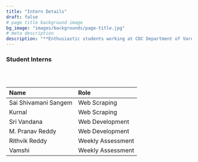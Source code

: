 ```yaml
---
title: "Intern Details"
draft: false
# page title background image
bg_image: "images/backgrounds/page-title.jpg"
# meta description
description: "**Enthusiastic students working at CDC Department of Vardhaman College of Engineering**"
---
```


### Student Interns
<br></br>

| Name                 | Role              |
|:----------------------|:-------------------|
| Sai Shivamani Sangem | Web Scraping      |
| Kurnal               | Web Scraping      |
| Sri Vandana          | Web Development   |
| M. Pranav Reddy      | Web Development   |
| Rithvik Reddy        | Weekly Assessment |
| Vamshi               | Weekly Assessment |
